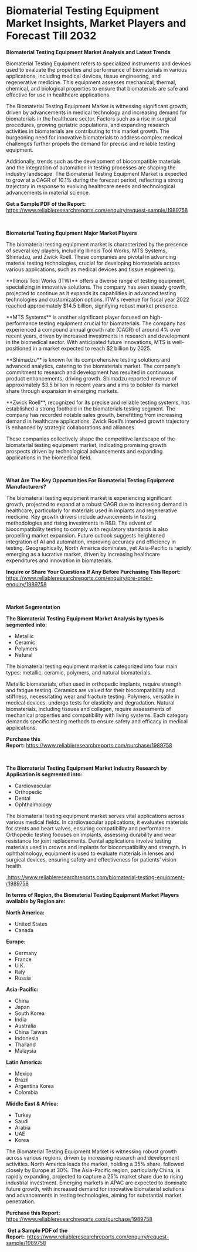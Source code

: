<p><h1>Biomaterial Testing Equipment Market Insights, Market Players and Forecast Till 2032</h1></p><p><strong>Biomaterial Testing Equipment Market Analysis and Latest Trends</strong></p>
<p><p>Biomaterial Testing Equipment refers to specialized instruments and devices used to evaluate the properties and performance of biomaterials in various applications, including medical devices, tissue engineering, and regenerative medicine. This equipment assesses mechanical, thermal, chemical, and biological properties to ensure that biomaterials are safe and effective for use in healthcare applications.</p><p>The Biomaterial Testing Equipment Market is witnessing significant growth, driven by advancements in medical technology and increasing demand for biomaterials in the healthcare sector. Factors such as a rise in surgical procedures, growing geriatric populations, and expanding research activities in biomaterials are contributing to this market growth. The burgeoning need for innovative biomaterials to address complex medical challenges further propels the demand for precise and reliable testing equipment.</p><p>Additionally, trends such as the development of biocompatible materials and the integration of automation in testing processes are shaping the industry landscape. The Biomaterial Testing Equipment Market is expected to grow at a CAGR of 10.1% during the forecast period, reflecting a strong trajectory in response to evolving healthcare needs and technological advancements in material science.</p></p>
<p><strong>Get a Sample PDF of the Report:&nbsp;</strong> <a href="https://www.reliableresearchreports.com/enquiry/request-sample/1989758?utm_campaign=3279&utm_medium=2&utm_source=Github&utm_content=ia&utm_term=16042025&utm_id=biomaterial-testing-equipment">https://www.reliableresearchreports.com/enquiry/request-sample/1989758</a></p>
<p>&nbsp;</p>
<p><strong>Biomaterial Testing Equipment Major Market Players</strong></p>
<p><p>The biomaterial testing equipment market is characterized by the presence of several key players, including Illinois Tool Works, MTS Systems, Shimadzu, and Zwick Roell. These companies are pivotal in advancing material testing technologies, crucial for developing biomaterials across various applications, such as medical devices and tissue engineering.</p><p>**Illinois Tool Works (ITW)** offers a diverse range of testing equipment, specializing in innovative solutions. The company has seen steady growth, projected to continue as it expands its capabilities in advanced testing technologies and customization options. ITW's revenue for fiscal year 2022 reached approximately $14.5 billion, signifying robust market presence.</p><p>**MTS Systems** is another significant player focused on high-performance testing equipment crucial for biomaterials. The company has experienced a compound annual growth rate (CAGR) of around 4% over recent years, driven by increased investments in research and development in the biomedical sector. With anticipated future innovations, MTS is well-positioned in a market expected to reach $2 billion by 2025.</p><p>**Shimadzu** is known for its comprehensive testing solutions and advanced analytics, catering to the biomaterials market. The company’s commitment to research and development has resulted in continuous product enhancements, driving growth. Shimadzu reported revenue of approximately $3.5 billion in recent years and aims to bolster its market share through expansion in emerging markets.</p><p>**Zwick Roell**, recognized for its precise and reliable testing systems, has established a strong foothold in the biomaterials testing segment. The company has recorded notable sales growth, benefitting from increasing demand in healthcare applications. Zwick Roell’s intended growth trajectory is enhanced by strategic collaborations and alliances.</p><p>These companies collectively shape the competitive landscape of the biomaterial testing equipment market, indicating promising growth prospects driven by technological advancements and expanding applications in the biomedical field.</p></p>
<p>&nbsp;</p>
<p><strong>What Are The Key Opportunities For Biomaterial Testing Equipment Manufacturers?</strong></p>
<p><p>The biomaterial testing equipment market is experiencing significant growth, projected to expand at a robust CAGR due to increasing demand in healthcare, particularly for materials used in implants and regenerative medicine. Key growth drivers include advancements in testing methodologies and rising investments in R&D. The advent of biocompatibility testing to comply with regulatory standards is also propelling market expansion. Future outlook suggests heightened integration of AI and automation, improving accuracy and efficiency in testing. Geographically, North America dominates, yet Asia-Pacific is rapidly emerging as a lucrative market, driven by increasing healthcare expenditures and innovation in biomaterials.</p></p>
<p><strong>Inquire or Share Your Questions If Any Before Purchasing This Report:</strong> <a href="https://www.reliableresearchreports.com/enquiry/pre-order-enquiry/1989758?utm_campaign=3279&utm_medium=2&utm_source=Github&utm_content=ia&utm_term=16042025&utm_id=biomaterial-testing-equipment">https://www.reliableresearchreports.com/enquiry/pre-order-enquiry/1989758</a></p>
<p>&nbsp;</p>
<p><strong>Market Segmentation</strong></p>
<p><strong>The Biomaterial Testing Equipment Market Analysis by types is segmented into:</strong></p>
<p><ul><li>Metallic</li><li>Ceramic</li><li>Polymers</li><li>Natural</li></ul></p>
<p><p>The biomaterial testing equipment market is categorized into four main types: metallic, ceramic, polymers, and natural biomaterials. </p><p>Metallic biomaterials, often used in orthopedic implants, require strength and fatigue testing. Ceramics are valued for their biocompatibility and stiffness, necessitating wear and fracture testing. Polymers, versatile in medical devices, undergo tests for elasticity and degradation. Natural biomaterials, including tissues and collagen, require assessments of mechanical properties and compatibility with living systems. Each category demands specific testing methods to ensure safety and efficacy in medical applications.</p></p>
<p><strong>Purchase this Report:&nbsp;</strong><a href="https://www.reliableresearchreports.com/purchase/1989758?utm_campaign=3279&utm_medium=2&utm_source=Github&utm_content=ia&utm_term=16042025&utm_id=biomaterial-testing-equipment">https://www.reliableresearchreports.com/purchase/1989758</a></p>
<p>&nbsp;</p>
<p><strong>The Biomaterial Testing Equipment Market Industry Research by Application is segmented into:</strong></p>
<p><ul><li>Cardiovascular</li><li>Orthopedic</li><li>Dental</li><li>Ophthalmology</li></ul></p>
<p><p>The biomaterial testing equipment market serves vital applications across various medical fields. In cardiovascular applications, it evaluates materials for stents and heart valves, ensuring compatibility and performance. Orthopedic testing focuses on implants, assessing durability and wear resistance for joint replacements. Dental applications involve testing materials used in crowns and implants for biocompatibility and strength. In ophthalmology, equipment is used to evaluate materials in lenses and surgical devices, ensuring safety and effectiveness for patients’ vision health.</p></p>
<p><a href="https://www.reliableresearchreports.com/biomaterial-testing-equipment-r1989758?utm_campaign=3279&utm_medium=2&utm_source=Github&utm_content=ia&utm_term=16042025&utm_id=biomaterial-testing-equipment">&nbsp;https://www.reliableresearchreports.com/biomaterial-testing-equipment-r1989758</a></p>
<p><strong>In terms of Region, the Biomaterial Testing Equipment Market Players available by Region are:</strong></p>
<p>
    <p> <strong> North America: </strong>
        <ul>
            <li>United States</li>
            <li>Canada</li>
        </ul>
        </p> 
    <p> <strong> Europe: </strong>
        <ul>
            <li>Germany</li>
            <li>France</li>
            <li>U.K.</li>
            <li>Italy</li>
            <li>Russia</li>
        </ul>
        </p> 
    <p> <strong> Asia-Pacific: </strong>
        <ul>
            <li>China</li>
            <li>Japan</li>
            <li>South Korea</li>
            <li>India</li>
            <li>Australia</li>
            <li>China Taiwan</li>
            <li>Indonesia</li>
            <li>Thailand</li>
            <li>Malaysia</li>
        </ul>
        </p> 
    <p> <strong> Latin America: </strong>
        <ul>
            <li>Mexico</li>
            <li>Brazil</li>
            <li>Argentina Korea</li>
            <li>Colombia</li>
        </ul>
        </p> 
    <p> <strong> Middle East & Africa: </strong>
        <ul>
            <li>Turkey</li>
            <li>Saudi</li>
            <li>Arabia</li>
            <li>UAE</li>
            <li>Korea</li>
        </ul>
    </p>
    </p>
<p><p>The Biomaterial Testing Equipment Market is witnessing robust growth across various regions, driven by increasing research and development activities. North America leads the market, holding a 35% share, followed closely by Europe at 30%. The Asia-Pacific region, particularly China, is rapidly expanding, projected to capture a 25% market share due to rising industrial investment. Emerging markets in APAC are expected to dominate future growth, with increased demand for innovative biomaterial solutions and advancements in testing technologies, aiming for substantial market penetration.</p></p>
<p><strong>Purchase this Report: </strong><a href="https://www.reliableresearchreports.com/purchase/1989758?utm_campaign=3279&utm_medium=2&utm_source=Github&utm_content=ia&utm_term=16042025&utm_id=biomaterial-testing-equipment">https://www.reliableresearchreports.com/purchase/1989758</a></p>
<p>&nbsp;<strong>Get a Sample PDF of the Report:&nbsp;&nbsp;</strong><a href="https://www.reliableresearchreports.com/enquiry/request-sample/1989758?utm_campaign=3279&utm_medium=2&utm_source=Github&utm_content=ia&utm_term=16042025&utm_id=biomaterial-testing-equipment">https://www.reliableresearchreports.com/enquiry/request-sample/1989758</a></p>
<p><strong></strong></p>
<p><p></p><p></p><p></p></p>